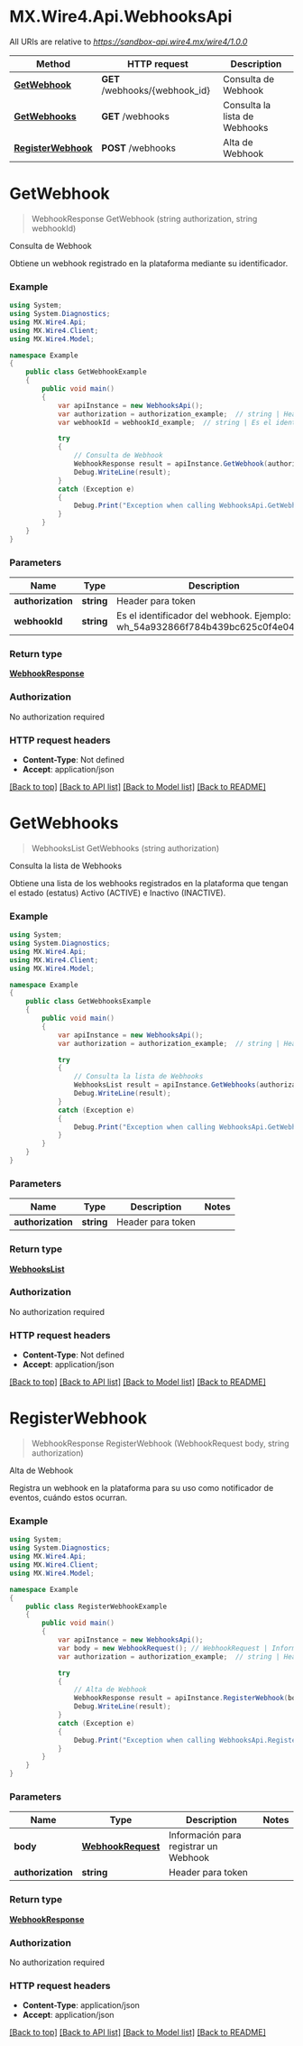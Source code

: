 # MX.Wire4.Api.WebhooksApi

All URIs are relative to *https://sandbox-api.wire4.mx/wire4/1.0.0*

Method | HTTP request | Description
------------- | ------------- | -------------
[**GetWebhook**](WebhooksApi.md#getwebhook) | **GET** /webhooks/{webhook_id} | Consulta de Webhook
[**GetWebhooks**](WebhooksApi.md#getwebhooks) | **GET** /webhooks | Consulta la lista de Webhooks
[**RegisterWebhook**](WebhooksApi.md#registerwebhook) | **POST** /webhooks | Alta de Webhook

<a name="getwebhook"></a>
# **GetWebhook**
> WebhookResponse GetWebhook (string authorization, string webhookId)

Consulta de Webhook

Obtiene un webhook registrado en la plataforma mediante su identificador.

### Example
```csharp
using System;
using System.Diagnostics;
using MX.Wire4.Api;
using MX.Wire4.Client;
using MX.Wire4.Model;

namespace Example
{
    public class GetWebhookExample
    {
        public void main()
        {
            var apiInstance = new WebhooksApi();
            var authorization = authorization_example;  // string | Header para token
            var webhookId = webhookId_example;  // string | Es el identificador del webhook. Ejemplo: wh_54a932866f784b439bc625c0f4e04e12

            try
            {
                // Consulta de Webhook
                WebhookResponse result = apiInstance.GetWebhook(authorization, webhookId);
                Debug.WriteLine(result);
            }
            catch (Exception e)
            {
                Debug.Print("Exception when calling WebhooksApi.GetWebhook: " + e.Message );
            }
        }
    }
}
```

### Parameters

Name | Type | Description  | Notes
------------- | ------------- | ------------- | -------------
 **authorization** | **string**| Header para token | 
 **webhookId** | **string**| Es el identificador del webhook. Ejemplo: wh_54a932866f784b439bc625c0f4e04e12 | 

### Return type

[**WebhookResponse**](WebhookResponse.md)

### Authorization

No authorization required

### HTTP request headers

 - **Content-Type**: Not defined
 - **Accept**: application/json

[[Back to top]](#) [[Back to API list]](../README.md#documentation-for-api-endpoints) [[Back to Model list]](../README.md#documentation-for-models) [[Back to README]](../README.md)
<a name="getwebhooks"></a>
# **GetWebhooks**
> WebhooksList GetWebhooks (string authorization)

Consulta la lista de Webhooks

Obtiene una lista de los webhooks registrados en la plataforma que tengan el estado (estatus)  Activo (ACTIVE) e Inactivo (INACTIVE).

### Example
```csharp
using System;
using System.Diagnostics;
using MX.Wire4.Api;
using MX.Wire4.Client;
using MX.Wire4.Model;

namespace Example
{
    public class GetWebhooksExample
    {
        public void main()
        {
            var apiInstance = new WebhooksApi();
            var authorization = authorization_example;  // string | Header para token

            try
            {
                // Consulta la lista de Webhooks
                WebhooksList result = apiInstance.GetWebhooks(authorization);
                Debug.WriteLine(result);
            }
            catch (Exception e)
            {
                Debug.Print("Exception when calling WebhooksApi.GetWebhooks: " + e.Message );
            }
        }
    }
}
```

### Parameters

Name | Type | Description  | Notes
------------- | ------------- | ------------- | -------------
 **authorization** | **string**| Header para token | 

### Return type

[**WebhooksList**](WebhooksList.md)

### Authorization

No authorization required

### HTTP request headers

 - **Content-Type**: Not defined
 - **Accept**: application/json

[[Back to top]](#) [[Back to API list]](../README.md#documentation-for-api-endpoints) [[Back to Model list]](../README.md#documentation-for-models) [[Back to README]](../README.md)
<a name="registerwebhook"></a>
# **RegisterWebhook**
> WebhookResponse RegisterWebhook (WebhookRequest body, string authorization)

Alta de Webhook

Registra un webhook en la plataforma para su uso como notificador de eventos, cuándo estos ocurran.

### Example
```csharp
using System;
using System.Diagnostics;
using MX.Wire4.Api;
using MX.Wire4.Client;
using MX.Wire4.Model;

namespace Example
{
    public class RegisterWebhookExample
    {
        public void main()
        {
            var apiInstance = new WebhooksApi();
            var body = new WebhookRequest(); // WebhookRequest | Información para registrar un Webhook
            var authorization = authorization_example;  // string | Header para token

            try
            {
                // Alta de Webhook
                WebhookResponse result = apiInstance.RegisterWebhook(body, authorization);
                Debug.WriteLine(result);
            }
            catch (Exception e)
            {
                Debug.Print("Exception when calling WebhooksApi.RegisterWebhook: " + e.Message );
            }
        }
    }
}
```

### Parameters

Name | Type | Description  | Notes
------------- | ------------- | ------------- | -------------
 **body** | [**WebhookRequest**](WebhookRequest.md)| Información para registrar un Webhook | 
 **authorization** | **string**| Header para token | 

### Return type

[**WebhookResponse**](WebhookResponse.md)

### Authorization

No authorization required

### HTTP request headers

 - **Content-Type**: application/json
 - **Accept**: application/json

[[Back to top]](#) [[Back to API list]](../README.md#documentation-for-api-endpoints) [[Back to Model list]](../README.md#documentation-for-models) [[Back to README]](../README.md)

